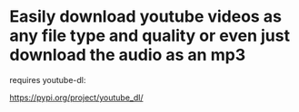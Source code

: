 Easily download youtube videos as any file type and quality or even just download the audio as an mp3
=====================================================================================================
requires youtube-dl:

https://pypi.org/project/youtube_dl/
